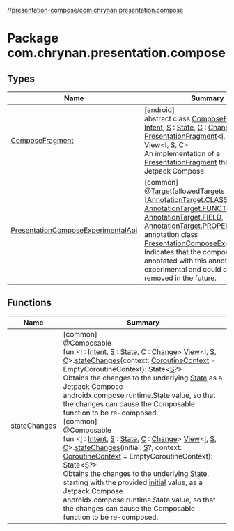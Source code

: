 //[presentation-compose](../../index.md)/[com.chrynan.presentation.compose](index.md)

# Package com.chrynan.presentation.compose

## Types

| Name | Summary |
|---|---|
| [ComposeFragment](-compose-fragment/index.md) | [android]<br>abstract class [ComposeFragment](-compose-fragment/index.md)&lt;[I](-compose-fragment/index.md) : [Intent](../../../presentation-core/presentation-core/com.chrynan.presentation/-intent/index.md), [S](-compose-fragment/index.md) : [State](../../../presentation-core/presentation-core/com.chrynan.presentation/-state/index.md), [C](-compose-fragment/index.md) : [Change](../../../presentation-core/presentation-core/com.chrynan.presentation/-change/index.md)&gt; : [PresentationFragment](../../../presentation-core/presentation-core/com.chrynan.presentation/-presentation-fragment/index.md)&lt;[I](-compose-fragment/index.md), [S](-compose-fragment/index.md), [C](-compose-fragment/index.md)&gt; , [View](../../../presentation-core/presentation-core/com.chrynan.presentation/-view/index.md)&lt;[I](-compose-fragment/index.md), [S](-compose-fragment/index.md), [C](-compose-fragment/index.md)&gt; <br>An implementation of a [PresentationFragment](../../../presentation-core/presentation-core/com.chrynan.presentation/-presentation-fragment/index.md) that supports Jetpack Compose. |
| [PresentationComposeExperimentalApi](-presentation-compose-experimental-api/index.md) | [common]<br>@[Target](https://kotlinlang.org/api/latest/jvm/stdlib/kotlin.annotation/-target/index.html)(allowedTargets = [[AnnotationTarget.CLASS](https://kotlinlang.org/api/latest/jvm/stdlib/kotlin.annotation/-annotation-target/-c-l-a-s-s/index.html), [AnnotationTarget.FUNCTION](https://kotlinlang.org/api/latest/jvm/stdlib/kotlin.annotation/-annotation-target/-f-u-n-c-t-i-o-n/index.html), [AnnotationTarget.FIELD](https://kotlinlang.org/api/latest/jvm/stdlib/kotlin.annotation/-annotation-target/-f-i-e-l-d/index.html), [AnnotationTarget.PROPERTY](https://kotlinlang.org/api/latest/jvm/stdlib/kotlin.annotation/-annotation-target/-p-r-o-p-e-r-t-y/index.html)])<br>annotation class [PresentationComposeExperimentalApi](-presentation-compose-experimental-api/index.md)<br>Indicates that the component annotated with this annotation is experimental and could change or be removed in the future. |

## Functions

| Name | Summary |
|---|---|
| [stateChanges](state-changes.md) | [common]<br>@Composable<br>fun &lt;[I](state-changes.md) : [Intent](../../../presentation-core/presentation-core/com.chrynan.presentation/-intent/index.md), [S](state-changes.md) : [State](../../../presentation-core/presentation-core/com.chrynan.presentation/-state/index.md), [C](state-changes.md) : [Change](../../../presentation-core/presentation-core/com.chrynan.presentation/-change/index.md)&gt; [View](../../../presentation-core/presentation-core/com.chrynan.presentation/-view/index.md)&lt;[I](state-changes.md), [S](state-changes.md), [C](state-changes.md)&gt;.[stateChanges](state-changes.md)(context: [CoroutineContext](https://kotlinlang.org/api/latest/jvm/stdlib/kotlin.coroutines/-coroutine-context/index.html) = EmptyCoroutineContext): State&lt;[S](state-changes.md)?&gt;<br>Obtains the changes to the underlying [State](../../../presentation-core/presentation-core/com.chrynan.presentation/-state/index.md) as a Jetpack Compose androidx.compose.runtime.State value, so that the changes can cause the Composable function to be re-composed.<br>[common]<br>@Composable<br>fun &lt;[I](state-changes.md) : [Intent](../../../presentation-core/presentation-core/com.chrynan.presentation/-intent/index.md), [S](state-changes.md) : [State](../../../presentation-core/presentation-core/com.chrynan.presentation/-state/index.md), [C](state-changes.md) : [Change](../../../presentation-core/presentation-core/com.chrynan.presentation/-change/index.md)&gt; [View](../../../presentation-core/presentation-core/com.chrynan.presentation/-view/index.md)&lt;[I](state-changes.md), [S](state-changes.md), [C](state-changes.md)&gt;.[stateChanges](state-changes.md)(initial: [S](state-changes.md)?, context: [CoroutineContext](https://kotlinlang.org/api/latest/jvm/stdlib/kotlin.coroutines/-coroutine-context/index.html) = EmptyCoroutineContext): State&lt;[S](state-changes.md)?&gt;<br>Obtains the changes to the underlying [State](../../../presentation-core/presentation-core/com.chrynan.presentation/-state/index.md), starting with the provided [initial](state-changes.md) value, as a Jetpack Compose androidx.compose.runtime.State value, so that the changes can cause the Composable function to be re-composed. |
